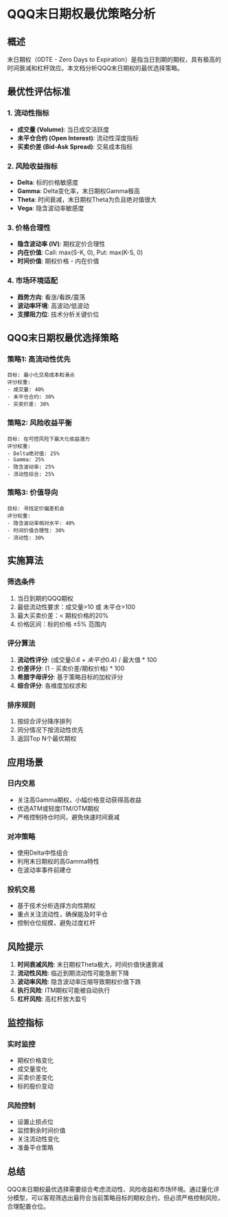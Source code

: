 # QQQ末日期权最优策略分析

## 概述

末日期权（0DTE - Zero Days to Expiration）是指当日到期的期权，具有极高的时间衰减和杠杆效应。本文档分析QQQ末日期权的最优选择策略。

## 最优性评估标准

### 1. 流动性指标
- **成交量 (Volume)**: 当日成交活跃度
- **未平仓合约 (Open Interest)**: 流动性深度指标
- **买卖价差 (Bid-Ask Spread)**: 交易成本指标

### 2. 风险收益指标
- **Delta**: 标的价格敏感度
- **Gamma**: Delta变化率，末日期权Gamma极高
- **Theta**: 时间衰减，末日期权Theta为负且绝对值很大
- **Vega**: 隐含波动率敏感度

### 3. 价格合理性
- **隐含波动率 (IV)**: 期权定价合理性
- **内在价值**: Call: max(S-K, 0), Put: max(K-S, 0)
- **时间价值**: 期权价格 - 内在价值

### 4. 市场环境适配
- **趋势方向**: 看涨/看跌/震荡
- **波动率环境**: 高波动/低波动
- **支撑阻力位**: 技术分析关键价位

## QQQ末日期权最优选择策略

### 策略1: 高流动性优先
```
目标: 最小化交易成本和滑点
评分权重:
- 成交量: 40%
- 未平仓合约: 30% 
- 买卖价差: 30%
```

### 策略2: 风险收益平衡
```
目标: 在可控风险下最大化收益潜力
评分权重:
- Delta绝对值: 25%
- Gamma: 25%
- 隐含波动率: 25%
- 流动性综合: 25%
```

### 策略3: 价值导向
```
目标: 寻找定价偏差机会
评分权重:
- 隐含波动率相对水平: 40%
- 时间价值合理性: 30%
- 流动性: 30%
```

## 实施算法

### 筛选条件
1. 当日到期的QQQ期权
2. 最低流动性要求：成交量>10 或 未平仓>100
3. 最大买卖价差：< 期权价格的20%
4. 价格区间：标的价格 ±5% 范围内

### 评分算法
1. **流动性评分**: (成交量*0.6 + 未平仓*0.4) / 最大值 * 100
2. **价差评分**: (1 - 买卖价差/期权价格) * 100
3. **希腊字母评分**: 基于策略目标的加权评分
4. **综合评分**: 各维度加权求和

### 排序规则
1. 按综合评分降序排列
2. 同分情况下按流动性优先
3. 返回Top N个最优期权

## 应用场景

### 日内交易
- 关注高Gamma期权，小幅价格变动获得高收益
- 优选ATM或轻度ITM/OTM期权
- 严格控制持仓时间，避免快速时间衰减

### 对冲策略  
- 使用Delta中性组合
- 利用末日期权的高Gamma特性
- 在波动率事件前建仓

### 投机交易
- 基于技术分析选择方向性期权
- 重点关注流动性，确保能及时平仓
- 控制仓位规模，避免过度杠杆

## 风险提示

1. **时间衰减风险**: 末日期权Theta极大，时间价值快速衰减
2. **流动性风险**: 临近到期流动性可能急剧下降
3. **波动率风险**: 隐含波动率压缩导致期权价值下跌
4. **执行风险**: ITM期权可能被自动执行
5. **杠杆风险**: 高杠杆放大盈亏

## 监控指标

### 实时监控
- 期权价格变化
- 成交量变化
- 买卖价差变化
- 标的股价变动

### 风险控制
- 设置止损点位
- 监控剩余时间价值
- 关注流动性变化
- 准备平仓策略

## 总结

QQQ末日期权最优选择需要综合考虑流动性、风险收益和市场环境。通过量化评分模型，可以客观筛选出最符合当前策略目标的期权合约，但必须严格控制风险，合理配置仓位。
